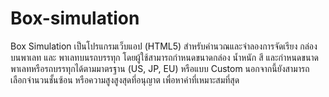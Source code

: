 # Box-simulation
Box Simulation เป็นโปรแกรมเว็บแอป (HTML5) สำหรับคำนวณและจำลองการจัดเรียง กล่องบนพาเลท และ พาเลทบนรถบรรทุก โดยผู้ใช้สามารถกำหนดขนาดกล่อง น้ำหนัก สี และกำหนดขนาดพาเลทหรือรถบรรทุกได้ตามมาตรฐาน (US, JP, EU) หรือแบบ Custom นอกจากนี้ยังสามารถเลือกจำนวนชั้นซ้อน หรือความสูงสูงสุดที่อนุญาต เพื่อหาค่าที่เหมาะสมที่สุด
